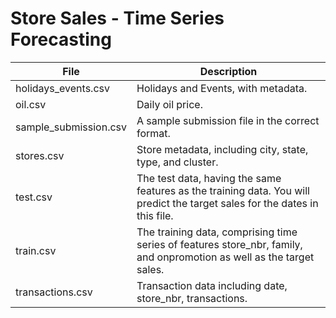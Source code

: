 # Store Sales - Time Series Forecasting

| File | Description |
| ---- | ----------- |
| holidays_events.csv   | Holidays and Events, with metadata. |
| oil.csv               | Daily oil price. |
| sample_submission.csv | A sample submission file in the correct format. |
| stores.csv            | Store metadata, including city, state, type, and cluster. |
| test.csv              | The test data, having the same features as the training data. You will predict the target sales for the dates in this file. |
| train.csv             | The training data, comprising time series of features store_nbr, family, and onpromotion as well as the target sales. |
| transactions.csv      | Transaction data including date, store_nbr, transactions. |
